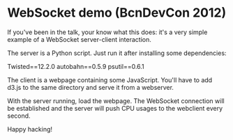 WebSocket demo (BcnDevCon 2012)
===============================

If you've been in the talk, your know what this does: it's a very simple example of a WebSocket server-client interaction.

The server is a Python script. Just run it after installing some dependencies:

Twisted==12.2.0
autobahn==0.5.9
psutil==0.6.1

The client is a webpage containing some JavaScript. You'll have to add d3.js to the same directory and serve it from a webserver.

With the server running, load the webpage. The WebSocket connection will be established and the server will push CPU usages to the webclient every second.

Happy hacking!

